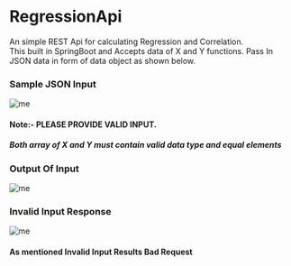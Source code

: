 # RegressionApi
An simple REST Api for calculating Regression and Correlation.<br>
This built in SpringBoot and Accepts data of X and Y functions.
Pass In JSON data in form of data object as shown below.

### Sample JSON Input
![me](https://res.cloudinary.com/dy9tzgg9i/image/upload/v1631192538/RegistrationForm/Screenshot_from_2021-09-08_23-34-26_zlaldk.png)
#### Note:- PLEASE PROVIDE VALID INPUT. 
##### Both array of X and Y must contain valid data type and equal elements

### Output Of Input
![me](https://res.cloudinary.com/dy9tzgg9i/image/upload/v1631192955/RegistrationForm/Screenshot_from_2021-09-09_18-38-24_mq2k6m.png)

### Invalid Input Response
![me](https://res.cloudinary.com/dy9tzgg9i/image/upload/v1631193136/RegistrationForm/Screenshot_from_2021-09-09_18-41-56_buzr7f.png)
#### As mentioned Invalid Input Results Bad Request

